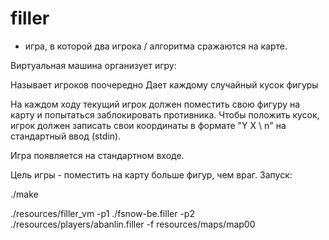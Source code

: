 # filler

- игра, в которой два игрока / алгоритма сражаются на карте.

Виртуальная машина организует игру:

Называет игроков поочередно
Дает каждому случайный кусок фигуры

На каждом ходу текущий игрок должен поместить свою фигуру на карту и попытаться заблокировать противника. Чтобы положить кусок, игрок должен записать свои координаты в формате "Y X \ n" на стандартный ввод (stdin).

Игра появляется на стандартном входе.

Цель игры - поместить на карту больше фигур, чем враг.
Запуск: 

./make

./resources/filler_vm -p1 ./fsnow-be.filler -p2 ./resources/players/abanlin.filler -f resources/maps/map00
